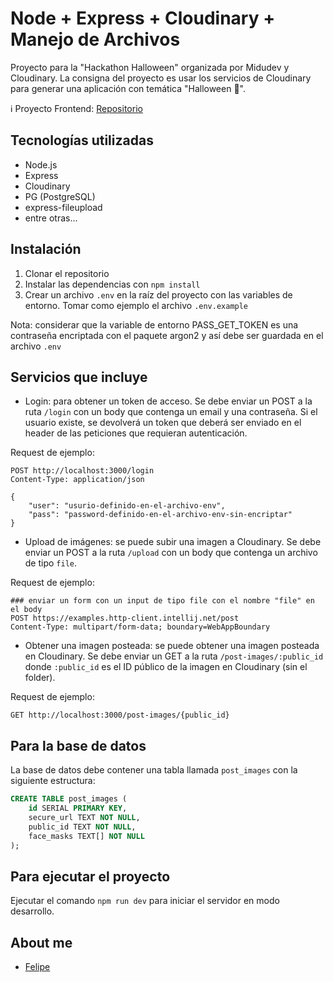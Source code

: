 # Node + Express + Cloudinary + Manejo de Archivos

Proyecto para la "Hackathon Halloween" organizada por Midudev y Cloudinary.
La consigna del proyecto es usar los servicios de Cloudinary para generar una aplicación con temática "Halloween 🎃".

ℹ️ Proyecto Frontend: [Repositorio](https://github.com/felipejoq/halloween-masks)

## Tecnologías utilizadas

- Node.js
- Express
- Cloudinary
- PG (PostgreSQL)
- express-fileupload
- entre otras...

## Instalación

1. Clonar el repositorio
2. Instalar las dependencias con `npm install`
3. Crear un archivo `.env` en la raíz del proyecto con las variables de entorno. Tomar como ejemplo el archivo `.env.example`

Nota: considerar que la variable de entorno PASS_GET_TOKEN es una contraseña encriptada con el paquete argon2 y así debe ser guardada en el archivo `.env`

## Servicios que incluye

- Login: para obtener un token de acceso. Se debe enviar un POST a la ruta `/login` con un body que contenga un email y una contraseña. Si el usuario existe, se devolverá un token que deberá ser enviado en el header de las peticiones que requieran autenticación.

Request de ejemplo:
```http request
POST http://localhost:3000/login
Content-Type: application/json

{
    "user": "usurio-definido-en-el-archivo-env",
    "pass": "password-definido-en-el-archivo-env-sin-encriptar"
}
```

- Upload de imágenes: se puede subir una imagen a Cloudinary. Se debe enviar un POST a la ruta `/upload` con un body que contenga un archivo de tipo `file`.

Request de ejemplo:
```http request
### enviar un form con un input de tipo file con el nombre "file" en el body
POST https://examples.http-client.intellij.net/post
Content-Type: multipart/form-data; boundary=WebAppBoundary
```

- Obtener una imagen posteada: se puede obtener una imagen posteada en Cloudinary. Se debe enviar un GET a la ruta `/post-images/:public_id` donde `:public_id` es el ID público de la imagen en Cloudinary (sin el folder).

Request de ejemplo:
```http request
GET http://localhost:3000/post-images/{public_id}
```

## Para la base de datos
La base de datos debe contener una tabla llamada `post_images` con la siguiente estructura:

```sql
CREATE TABLE post_images (
    id SERIAL PRIMARY KEY,
    secure_url TEXT NOT NULL,
    public_id TEXT NOT NULL,
    face_masks TEXT[] NOT NULL
);
```

## Para ejecutar el proyecto
Ejecutar el comando `npm run dev` para iniciar el servidor en modo desarrollo.

## About me
- [Felipe](https://uncodigo.com/)
